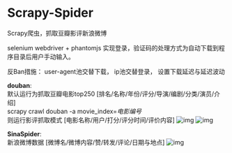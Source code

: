 # Scrapy-Spider
Scrapy爬虫，抓取豆瓣影评新浪微博

selenium webdriver + phantomjs 实现登录，验证码的处理方式为自动下载到程序目录后用户手动输入。

反Ban措施： user-agent池交替下载， ip池交替登录， 设置下载延迟与延迟波动 

__douban__:</br>
默认运行为抓取豆瓣电影top250 [排名/名称/年份/评分/导演/编剧/分类/演员/介绍]</br>
scrapy crawl douban -a movie_index=_电影编号_</br>
则运行影评抓取模式 [电影名称/用户/打分/评分时间/评价内容]
![img](https://raw.githubusercontent.com/shichangtai/Scrapy-Spider/master/screenshots/review.png)
![img](https://raw.githubusercontent.com/shichangtai/Scrapy-Spider/master/screenshots/top250.png)

__SinaSpider__:</br>
新浪微博数据 [微博名/微博内容/赞/转发/评论/日期与地点]
![img](https://raw.githubusercontent.com/shichangtai/Scrapy-Spider/master/screenshots/sina.png)

